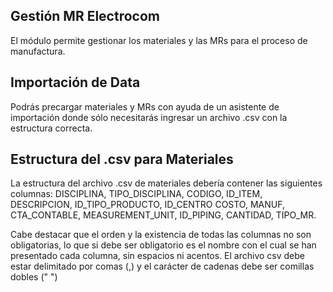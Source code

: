 Gestión MR Electrocom
----------------------------------------------------------------------------------------

El módulo permite gestionar los materiales y las MRs para el proceso de manufactura.

Importación de Data
---------------------------------------------------------------------------------------

Podrás precargar materiales y MRs con ayuda de un asistente de importación donde sólo
necesitarás ingresar un archivo .csv con la estructura correcta.

Estructura del .csv para Materiales
-----------------------------------------------------------------------------------------

La estructura del archivo .csv de materiales debería contener las siguientes columnas:
DISCIPLINA, TIPO_DISCIPLINA, CODIGO, ID_ITEM, DESCRIPCION, ID_TIPO_PRODUCTO, ID_CENTRO COSTO,
MANUF, CTA_CONTABLE, MEASUREMENT_UNIT, ID_PIPING, CANTIDAD, TIPO_MR.

Cabe destacar que el orden y la existencia de todas las columnas no son obligatorias, lo
que si debe ser obligatorio es el nombre con el cual se han presentado cada columna, sin
espacios ni acentos. El archivo csv debe estar delimitado por comas (,) y el carácter de
cadenas debe ser comillas dobles (" ")


